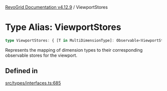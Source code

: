 [RevoGrid Documentation v4.12.9](README.md) / ViewportStores

# Type Alias: ViewportStores

```ts
type ViewportStores: { [T in MultiDimensionType]: Observable<ViewportState> };
```

Represents the mapping of dimension types to their corresponding observable stores for the viewport.

## Defined in

[src/types/interfaces.ts:685](https://github.com/revolist/revogrid/blob/5b626b1ece93ea60f82047d059b8a2635455feb4/src/types/interfaces.ts#L685)
